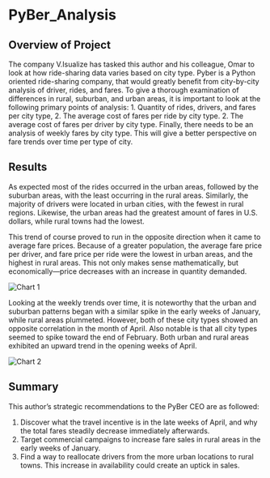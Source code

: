 # PyBer_Analysis

## Overview of Project

The company V.Isualize has tasked this author and his colleague, Omar to look at how ride-sharing data varies based on city type. Pyber is a Python oriented ride-sharing company, that would greatly benefit from city-by-city analysis of driver, rides, and fares. To give a thorough examination of differences in rural, suburban, and urban areas, it is important to look at the following primary points of analysis: 1. Quantity of rides, drivers, and fares per city type, 2. The average cost of fares per ride by city type. 2. The average cost of fares per driver by city type. Finally, there needs to be an analysis of weekly fares by city type. This will give a better perspective on fare trends over time per type of city.

## Results

As expected most of the rides occurred in the urban areas, followed by the suburban areas, with the least occurring in the rural areas. Similarly, the majority of drivers were located in urban cities, with the fewest in rural regions. Likewise, the urban areas had the greatest amount of fares in U.S. dollars, while rural towns had the lowest. 

This trend of course proved to run in the opposite direction when it came to average fare prices. Because of a greater population, the average fare price per driver, and fare price per ride were the lowest in urban areas, and the highest in rural areas. This not only makes sense mathematically, but economically—price decreases with an increase in quantity demanded. 

![Chart 1](/relative/path/to/Chart1.png?raw=true "Chart 1")

Looking at the weekly trends over time, it is noteworthy that the urban and suburban patterns began with a similar spike in the early weeks of January, while rural areas plummeted. However, both of these city types showed an opposite correlation in the month of April. Also notable is that all city types seemed to spike toward the end of February. Both urban and rural areas exhibited an upward trend in the opening weeks of April. 

![Chart 2](/relative/path/to/Challenge_fare_summary.png?raw=true "Chart 2")

## Summary

This author’s strategic recommendations to the PyBer CEO are as followed:

1.	Discover what the travel incentive is in the late weeks of April, and why the total fares steadily decrease immediately afterwards.
2.	Target commercial campaigns to increase fare sales in rural areas in the early weeks of January. 
3.	Find a way to reallocate drivers from the more urban locations to rural towns. This increase in availability could create an uptick in sales.
